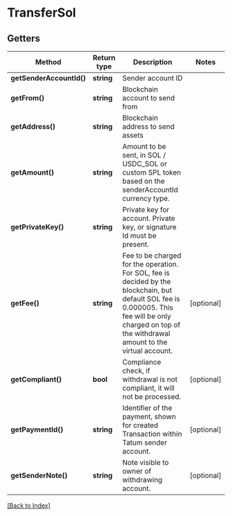 # TransferSol

## Getters

Method | Return type | Description | Notes
------------ | ------------- | ------------- | -------------
**getSenderAccountId()** | **string** | Sender account ID |
**getFrom()** | **string** | Blockchain account to send from |
**getAddress()** | **string** | Blockchain address to send assets |
**getAmount()** | **string** | Amount to be sent, in SOL / USDC_SOL or custom SPL token based on the senderAccountId currency type. |
**getPrivateKey()** | **string** | Private key for account. Private key, or signature Id must be present. |
**getFee()** | **string** | Fee to be charged for the operation. For SOL, fee is decided by the blockchain, but default SOL fee is 0.000005. This fee will be only charged on top of the withdrawal amount to the virtual account. | [optional]
**getCompliant()** | **bool** | Compliance check, if withdrawal is not compliant, it will not be processed. | [optional]
**getPaymentId()** | **string** | Identifier of the payment, shown for created Transaction within Tatum sender account. | [optional]
**getSenderNote()** | **string** | Note visible to owner of withdrawing account. | [optional]

[[Back to Index]](../index.md)
